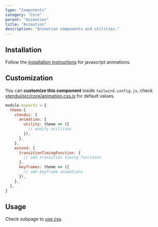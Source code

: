 ```yaml
---
type: "Components"
category: "Core"
parent: "Animation"
title: "Animation"
description: "Animation components and utilities."
---
```


## Installation

Follow the [installation instructions](http://localhost:8888/introduction/getting-started/setup#javascript-animations) for javascript animations.

## Customization

You can **customize this component** inside `tailwind.config.js`, check [xtendui/src/core/animation.css.js](https://github.com/minimit/xtendui/blob/master/src/core/animation.css.js) for default values.

```jsx
module.exports = {
  theme:{
    xtendui: {
      animation: {
        utility: theme => ({
          // modify utilities
        }),
      },
    },
    extend: {
      transitionTimingFunction: {
        // add transition timing functions
      },
      keyframes: theme => ({
        // add keyframe animations
      }),
    },
  },
}
```

## Usage

Check subpage to [use css](/components/core/animation/css).
